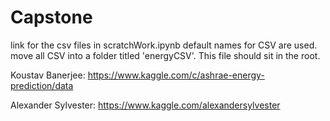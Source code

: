 # Capstone

link for the csv files in scratchWork.ipynb
default names for CSV are used.
move all CSV into a folder titled 'energyCSV'. This file should sit in the root.

Koustav Banerjee: https://www.kaggle.com/c/ashrae-energy-prediction/data

Alexander Sylvester: https://www.kaggle.com/alexandersylvester